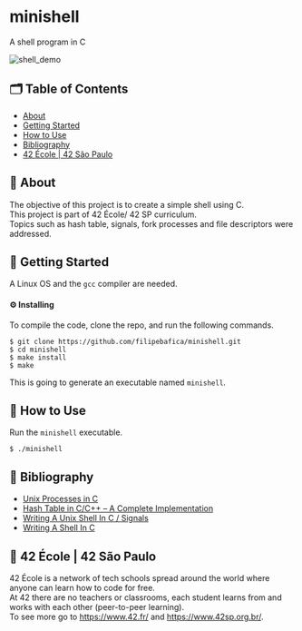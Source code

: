 # minishell
A shell program in C

![shell_demo](https://user-images.githubusercontent.com/31427890/146617819-24591d5a-5099-4cdb-8cad-6efa2743fe47.gif)

## 🗂 Table of Contents
* [About](#-about)
* [Getting Started](#-getting-started)
* [How to Use](#-how-to-use)
* [Bibliography](#-bibliography)
* [42 École | 42 São Paulo](#-42-école--42-são-paulo)

## 🧐 About
The objective of this project is to create a simple shell using C.\
This project is part of 42 École/ 42 SP curriculum.\
Topics such as hash table, signals, fork processes and file descriptors were addressed.

## 🏁 Getting Started
A Linux OS and the `gcc` compiler are needed.

#### ⚙️ Installing
To compile the code, clone the repo, and run the following commands.
```
$ git clone https://github.com/filipebafica/minishell.git
$ cd minishell
$ make install
$ make
```
This is going to generate an executable named `minishell`.

## 🎈 How to Use
Run the `minishell` executable.
```
$ ./minishell
```

## 📜 Bibliography

* [Unix Processes in C](https://www.youtube.com/playlist?list=PLfqABt5AS4FkW5mOn2Tn9ZZLLDwA3kZUY)
* [Hash Table in C/C++ – A Complete Implementation](https://www.journaldev.com/35238/hash-table-in-c-plus-plus)
* [Writing A Unix Shell In C / Signals](https://indradhanush.github.io/blog/writing-a-unix-shell-part-3/)
* [Writing A Shell In C](https://brennan.io/2015/01/16/write-a-shell-in-c/)

## 🏫 42 École | 42 São Paulo
42 École is a network of tech schools spread around the world where anyone can learn how to code for free.\
At 42 there are no teachers or classrooms, each student learns from and works with each other (peer-to-peer learning).\
To see more go to https://www.42.fr/ and https://www.42sp.org.br/.
